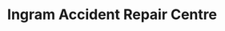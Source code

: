---
title: "Ingram Accident Repair Centre"
url: /ayr/ingram-accident-repair-centre/
shop: car repair
---